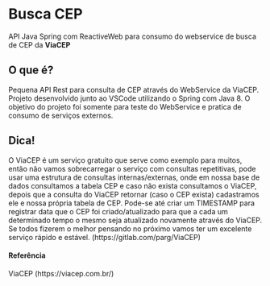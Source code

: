 <h1>Busca CEP</h1>
API Java Spring com ReactiveWeb para consumo do webservice de busca de CEP da <b>ViaCEP</b>

<h2>O que é?</h2>
Pequena API Rest para consulta de CEP através do WebService da ViaCEP. Projeto desenvolvido junto ao VSCode utilizando o Spring com Java 8. O objetivo do projeto foi
somente para teste do WebService e pratica de consumo de serviços externos.

<h2>Dica!</h2>
O ViaCEP é um serviço gratuito que serve como exemplo para muitos, então não vamos sobrecarregar o serviço com consultas repetitivas, pode usar uma estrutura de consultas internas/externas, onde em nossa base de dados consultamos a tabela CEP e caso não exista consultamos o ViaCEP, depois que a consulta do ViaCEP retornar (caso o CEP exista) cadastramos ele e nossa própria tabela de CEP.
Pode-se até criar um TIMESTAMP para registrar data que o CEP foi criado/atualizado para que a cada um determinado tempo o mesmo seja atualizado novamente através do ViaCEP.
Se todos fizerem o melhor pensando no próximo vamos ter um excelente serviço rápido e estável.
(https://gitlab.com/parg/ViaCEP)

<h4>Referência</h4>
ViaCEP (https://viacep.com.br/)
